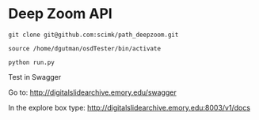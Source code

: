 Deep Zoom API
=====================

    git clone git@github.com:scimk/path_deepzoom.git

	source /home/dgutman/osdTester/bin/activate 

	python run.py

Test in Swagger

Go to: http://digitalslidearchive.emory.edu/swagger

In the explore box type: http://digitalslidearchive.emory.edu:8003/v1/docs
